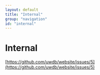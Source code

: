 ```yaml
---
layout: default
title: "Internal"
group: "navigation"
id: "internal"
---
```


# Internal

[https://github.com/uwdb/website/issues/5](https://github.com/uwdb/website/issues/5)
